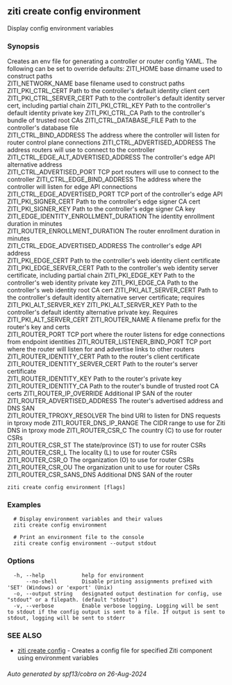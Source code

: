 ## ziti create config environment

Display config environment variables

### Synopsis

Creates an env file for generating a controller or router config YAML.
The following can be set to override defaults:
ZITI_HOME                                base dirname used to construct paths              
ZITI_NETWORK_NAME                        base filename used to construct paths             
ZITI_PKI_CTRL_CERT                       Path to the controller's default identity client cert
ZITI_PKI_CTRL_SERVER_CERT                Path to the controller's default identity server cert, including partial chain
ZITI_PKI_CTRL_KEY                        Path to the controller's default identity private key
ZITI_PKI_CTRL_CA                         Path to the controller's bundle of trusted root CAs
ZITI_CTRL_DATABASE_FILE                  Path to the controller's database file            
ZITI_CTRL_BIND_ADDRESS                   The address where the controller will listen for router control plane connections
ZITI_CTRL_ADVERTISED_ADDRESS             The address routers will use to connect to the controller
ZITI_CTRL_EDGE_ALT_ADVERTISED_ADDRESS    The controller's edge API alternative address     
ZITI_CTRL_ADVERTISED_PORT                TCP port routers will use to connect to the controller
ZITI_CTRL_EDGE_BIND_ADDRESS              The address where the controller will listen for edge API connections
ZITI_CTRL_EDGE_ADVERTISED_PORT           TCP port of the controller's edge API             
ZITI_PKI_SIGNER_CERT                     Path to the controller's edge signer CA cert      
ZITI_PKI_SIGNER_KEY                      Path to the controller's edge signer CA key       
ZITI_EDGE_IDENTITY_ENROLLMENT_DURATION   The identity enrollment duration in minutes       
ZITI_ROUTER_ENROLLMENT_DURATION          The router enrollment duration in minutes         
ZITI_CTRL_EDGE_ADVERTISED_ADDRESS        The controller's edge API address                 
ZITI_PKI_EDGE_CERT                       Path to the controller's web identity client certificate
ZITI_PKI_EDGE_SERVER_CERT                Path to the controller's web identity server certificate, including partial chain
ZITI_PKI_EDGE_KEY                        Path to the controller's web identity private key 
ZITI_PKI_EDGE_CA                         Path to the controller's web identity root CA cert
ZITI_PKI_ALT_SERVER_CERT                 Path to the controller's default identity alternative server certificate; requires ZITI_PKI_ALT_SERVER_KEY
ZITI_PKI_ALT_SERVER_KEY                  Path to the controller's default identity alternative private key. Requires ZITI_PKI_ALT_SERVER_CERT
ZITI_ROUTER_NAME                         A filename prefix for the router's key and certs  
ZITI_ROUTER_PORT                         TCP port where the router listens for edge connections from endpoint identities
ZITI_ROUTER_LISTENER_BIND_PORT           TCP port where the router will listen for and advertise links to other routers
ZITI_ROUTER_IDENTITY_CERT                Path to the router's client certificate           
ZITI_ROUTER_IDENTITY_SERVER_CERT         Path to the router's server certificate           
ZITI_ROUTER_IDENTITY_KEY                 Path to the router's private key                  
ZITI_ROUTER_IDENTITY_CA                  Path to the router's bundle of trusted root CA certs
ZITI_ROUTER_IP_OVERRIDE                  Additional IP SAN of the router                   
ZITI_ROUTER_ADVERTISED_ADDRESS           The router's advertised address and DNS SAN       
ZITI_ROUTER_TPROXY_RESOLVER              The bind URI to listen for DNS requests in tproxy mode
ZITI_ROUTER_DNS_IP_RANGE                 The CIDR range to use for Ziti DNS in tproxy mode 
ZITI_ROUTER_CSR_C                        The country (C) to use for router CSRs            
ZITI_ROUTER_CSR_ST                       The state/province (ST) to use for router CSRs    
ZITI_ROUTER_CSR_L                        The locality (L) to use for router CSRs           
ZITI_ROUTER_CSR_O                        The organization (O) to use for router CSRs       
ZITI_ROUTER_CSR_OU                       The organization unit to use for router CSRs      
ZITI_ROUTER_CSR_SANS_DNS                 Additional DNS SAN of the router                  


```
ziti create config environment [flags]
```

### Examples

```
  # Display environment variables and their values
  ziti create config environment
  
  # Print an environment file to the console
  ziti create config environment --output stdout
```

### Options

```
  -h, --help            help for environment
      --no-shell        Disable printing assignments prefixed with 'SET' (Windows) or 'export' (Unix)
  -o, --output string   designated output destination for config, use "stdout" or a filepath. (default "stdout")
  -v, --verbose         Enable verbose logging. Logging will be sent to stdout if the config output is sent to a file. If output is sent to stdout, logging will be sent to stderr
```

### SEE ALSO

* [ziti create config](../config.md)	 - Creates a config file for specified Ziti component using environment variables

###### Auto generated by spf13/cobra on 26-Aug-2024
